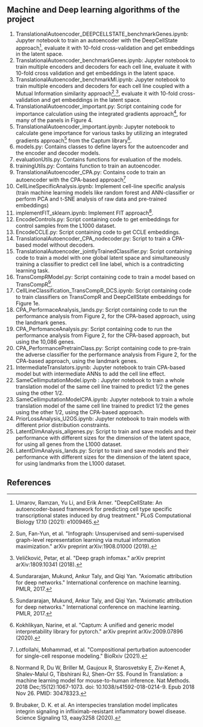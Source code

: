 ## Machine and Deep learning algorithms of the project
1. TranslationalAutoencoder_DEEPCELLSTATE_benchmarkGenes.ipynb: Jupyter notebook to train an autoencoder with the DeepCellState approach[^1], evaluate it with 10-fold cross-validation and get embeddings in the latent space.
2. TranslationalAutoencoder_benchmarkGenes.ipynb: Jupyter notebook to train multiple encoders and decoders for each cell line, evaluate it with 10-fold cross validation and get embeddings in the latent space.
3. TranslationalAutoencoder_benchmarkMI.ipynb: Jupyter notebook to train multiple encoders and decoders for each cell line coupled with a Mutual Information similarity approach[^2],[^3], evaluate it with 10-fold cross-validation and get embeddings in the latent space.
4. TranslationalAutoencoder_important.py: Script containing code for importance calculation using the integrated gradients approach[^4], for many of the panels in Figure 4. 
5. TranslationalAutoencoder_important.ipynb: Jupyter notebook to calculate gene importance for various tasks by utilizing an integrated gradients approach[^4] from the Captum library[^5].
6. models.py: Contains classes to define layers for the autoencoder and the encoder and decoder models.
7. evaluationUtils.py: Contains functions for evaluation of the models.
8. trainingUtils.py: Contains function to train an autoencoder.
9. TranslationalAutoencoder_CPA.py: Contains code to train an autoencoder with the CPA-based approach[^6]
10. CellLineSpecificAnalysis.ipynb: Implement cell-line specific analysis (train machine learning models like random forest and ANN-classifier or perform PCA and t-SNE analysis of raw data and pre-trained embeddings)
11. implementFIT_sklearn.ipynb: Implement FIT approach[^7].  
12. EncodeControls.py: Script containing code to get embeddings for control samples from the L1000 dataset.
13. EncodeCCLE.py: Script containing code to get CCLE embeddings.
14. TranslationalAutoencoder_CPA_nodecoder.py: Script to train a CPA-based model without decoders.
15. TranslationalAutoencoder_jointlyTrainedClassifier.py: Script containing code to train a model with one global latent space and simultaneously training a classifier to predict cell line label, which is a contradicting learning task.
16. TransCompRModel.py: Script containing code to train a model based on TransCompR[^8].
17. CellLineClassification_TransCompR_DCS.ipynb: Script containing code to train classifiers on TransCompR and DeepCellState embeddings for Figure 1e.
18. CPA_PerformaceAnalysis_lands.py: Script containing code to run the performance analysis from Figure 2, for the CPA-based approach, using the landmark genes.
19. CPA_PerfomanceAnalysis.py: Script containing code to run the performance analysis from Figure 2, for the CPA-based approach, but using the 10,086 genes. 
20. CPA_PerformancePretrainClass.py: Script containing code to pre-train the adverse classifier for the performance analysis from Figure 2, for the CPA-based approach, using the landmark genes.
21. IntermediateTranslators.ipynb: Jupyter notebook to train CPA-based model but with intermediate ANNs to add the cell line effect.
22. SameCellimputationModel.ipynb : Jupyter notebook to train a whole translation model of the same cell line trained to predict 1/2 the genes using the other 1/2.
23. SameCellimputationModelCPA.ipynb: Jupyter notebook to train a whole translation model of the same cell line trained to predict 1/2 the genes using the other 1/2, using the CPA-based approach.
24. PriorLossAnalysis_U2OS.ipynb: Jupyter notebook to train models with different prior distribution constraints.
25. LatentDimAnalysis_allgenes.py: Script to train and save models and their performance with different sizes for the dimension of the latent space, for using all genes from the L1000 dataset.
26. LatentDimAnalysis_lands.py: Script to train and save models and their performance with different sizes for the dimension of the latent space, for using landmarks from the L1000 dataset.

## References
[^1]: Umarov, Ramzan, Yu Li, and Erik Arner. "DeepCellState: An autoencoder-based framework for predicting cell type specific transcriptional states induced by drug treatment." PLoS Computational Biology 17.10 (2021): e1009465.
[^2]: Sun, Fan-Yun, et al. "Infograph: Unsupervised and semi-supervised graph-level representation learning via mutual information maximization." arXiv preprint arXiv:1908.01000 (2019).
[^3]: Veličković, Petar, et al. "Deep graph infomax." arXiv preprint arXiv:1809.10341 (2018).
[^4]: Sundararajan, Mukund, Ankur Taly, and Qiqi Yan. "Axiomatic attribution for deep networks." International conference on machine learning. PMLR, 2017.
[^5]: Kokhlikyan, Narine, et al. "Captum: A unified and generic model interpretability library for pytorch." arXiv preprint arXiv:2009.07896 (2020).
[^6]: Lotfollahi, Mohammad, et al. "Compositional perturbation autoencoder for single-cell response modeling." BioRxiv (2021).
[^7]: Normand R, Du W, Briller M, Gaujoux R, Starosvetsky E, Ziv-Kenet A, Shalev-Malul G, Tibshirani RJ, Shen-Orr SS. Found In Translation: a machine learning model for mouse-to-human inference. Nat Methods. 2018 Dec;15(12):1067-1073. doi: 10.1038/s41592-018-0214-9. Epub 2018 Nov 26. PMID: 30478323.
[^8]: Brubaker, D. K. et al. An interspecies translation model implicates integrin signaling in infliximab-resistant inflammatory bowel disease. Science Signaling 13, eaay3258 (2020).


